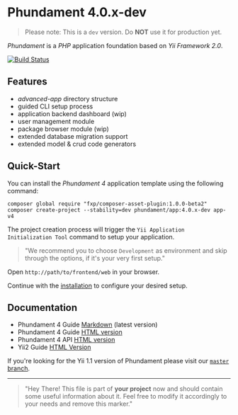 Phundament 4.0.x-dev
====================

> Please note: This is a `dev` version. Do **NOT** use it for production yet.

_Phundament_ is a _PHP_ application foundation based on _Yii Framework 2.0_.

[![Build Status](https://travis-ci.org/phundament/app.svg?branch=4.0)](https://travis-ci.org/phundament/app)

Features
--------

- *advanced-app* directory structure
- guided CLI setup process
- application backend dashboard (wip)
- user management module
- package browser module (wip)
- extended database migration support
- extended model & crud code generators

Quick-Start
-----------

You can install the _Phundament 4_ application template using the following command:

~~~
composer global require "fxp/composer-asset-plugin:1.0.0-beta2"
composer create-project --stability=dev phundament/app:4.0.x-dev app-v4
~~~

The project creation process will trigger the `Yii Application Initialization Tool` command to setup your application.

> "We recommend you to choose `Development` as environment and skip through the options, if it's your very first setup."

Open `http://path/to/frontend/web` in your browser.

Continue with the [installation](docs/install.md) to configure your desired setup.

Documentation
-------------

- Phundament 4 Guide [Markdown](docs/index.md) (latest version)
- Phundament 4 Guide [HTML version](http://docs.phundament.com/4.0/guide-index.html)
- Phundament 4 API [HTML version](http://docs.phundament.com/4.0/)
- Yii2 Guide [HTML Version](http://www.yiiframework.com/doc-2.0/guide-index.html)

If you're looking for the Yii 1.1 version of Phundament please visit our [`master` branch](https://github.com/phundament/app).

---

> "Hey There! This file is part of **your project** now and should contain some useful information about it.
> Feel free to modify it accordingly to your needs and remove this marker."

